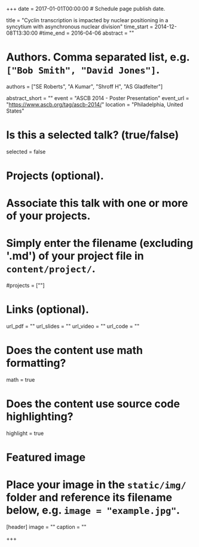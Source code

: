 +++
date = 2017-01-01T00:00:00  # Schedule page publish date.

title = "Cyclin transcription is impacted by nuclear positioning in a syncytium with asynchronous nuclear division"
time_start = 2014-12-08T13:30:00
#time_end = 2016-04-06
abstract = ""

# Authors. Comma separated list, e.g. `["Bob Smith", "David Jones"]`.
authors = ["SE Roberts", "A Kumar", "Shroff H", "AS Gladfelter"]

abstract_short = ""
event = "ASCB 2014 - Poster Presentation"
event_url = "https://www.ascb.org/tag/ascb-2014/"
location = "Philadelphia, United States"

# Is this a selected talk? (true/false)
selected = false

# Projects (optional).
#   Associate this talk with one or more of your projects.
#   Simply enter the filename (excluding '.md') of your project file in `content/project/`.
#projects = [""]

# Links (optional).
url_pdf = ""
url_slides = ""
url_video = ""
url_code = ""

# Does the content use math formatting?
math = true

# Does the content use source code highlighting?
highlight = true

# Featured image
# Place your image in the `static/img/` folder and reference its filename below, e.g. `image = "example.jpg"`.
[header]
image = ""
caption = ""

+++
